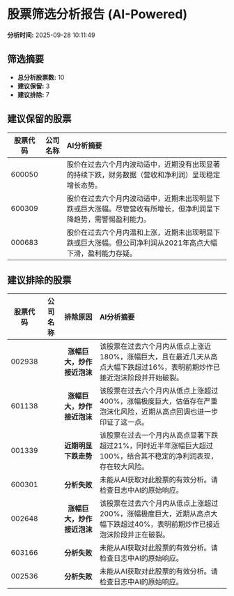 # 股票筛选分析报告 (AI-Powered)

**分析时间:** 2025-09-28 10:11:49

## 筛选摘要

- **总分析股票数:** 10
- **建议保留:** 3
- **建议排除:** 7

## 建议保留的股票

| 股票代码 | 公司名称 | AI分析摘要 |
|:---:|:---:|:---|
| 600050 |  | 股价在过去六个月内波动适中，近期没有出现显著的持续下跌，财务数据（营收和净利润）呈现稳定增长态势。 |
| 600309 |  | 股价在过去六个月内波动适中，近期未出现明显下跌或巨大涨幅。尽管营收有所增长，但净利润呈下降趋势，需警惕盈利能力。 |
| 000683 |  | 股价在过去六个月内温和上涨，近期未出现明显下跌或巨大涨幅。但公司净利润从2021年高点大幅下滑，盈利能力存疑。 |

## 建议排除的股票

| 股票代码 | 公司名称 | 排除原因 | AI分析摘要 |
|:---:|:---:|:---:|:---|
| 002938 |  | **涨幅巨大，炒作接近泡沫** | 该股票在过去六个月内从低点上涨近180%，涨幅巨大，且在最近几天从高点大幅下跌超过16%，表明前期炒作已接近泡沫阶段并开始破裂。 |
| 601138 |  | **涨幅巨大，炒作接近泡沫** | 该股票在过去六个月内从低点上涨超过400%，涨幅极度巨大，估值存在严重泡沫化风险，近期从高点回调也进一步印证了这一点。 |
| 001339 |  | **近期明显下跌走势** | 该股票在过去一个月内从高点显著下跌超过21%，同时近半年涨幅巨大超过100%，结合其不稳定的净利润表现，存在较大风险。 |
| 600301 |  | **分析失败** | 未能从AI获取对此股票的有效分析。请检查日志中AI的原始响应。 |
| 002648 |  | **涨幅巨大，炒作接近泡沫** | 该股票在过去六个月内从低点上涨超过200%，涨幅极度巨大，近期从高点大幅下跌超过40%，表明前期炒作已接近泡沫阶段并正在破裂。 |
| 603166 |  | **分析失败** | 未能从AI获取对此股票的有效分析。请检查日志中AI的原始响应。 |
| 002536 |  | **分析失败** | 未能从AI获取对此股票的有效分析。请检查日志中AI的原始响应。 |

